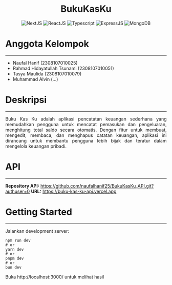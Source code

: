 <div align="center">
    <h1>BukuKasKu</h1>
</div>

<div align="center">
    <img src="https://img.shields.io/badge/Next-black?style=for-the-badge&logo=next.js&logoColor=white" alt="NextJS" />
    <img src="https://img.shields.io/badge/react-%2320232a.svg?style=for-the-badge&logo=react&logoColor=%2361DAFB" alt="ReactJS" />
    <img src="https://img.shields.io/badge/typescript-%23007ACC.svg?style=for-the-badge&logo=typescript&logoColor=white" alt="Typescript" />
    <img src="https://img.shields.io/badge/express.js-%23404d59.svg?style=for-the-badge&logo=express&logoColor=%2361DAFB" alt="ExpressJS" />
    <img src="https://img.shields.io/badge/MongoDB-%234ea94b.svg?style=for-the-badge&logo=mongodb&logoColor=white" alt="MongoDB" />
</div>

# Anggota Kelompok

---

-   Naufal Hanif (2308107010025)
-   Rahmad Hidayatullah Tsunami (2308107010051)
-   Tasya Maulida (2308107010079)
-   Muhammad Alvin (...)

# Deskripsi

---

<p align="justify">
    Buku Kas Ku adalah aplikasi pencatatan keuangan sederhana yang memudahkan pengguna untuk mencatat pemasukan dan pengeluaran, menghitung total saldo secara otomatis. Dengan fitur untuk membuat, mengedit, membaca, dan menghapus catatan keuangan, aplikasi ini dirancang untuk membantu pengguna lebih bijak dan teratur dalam mengelola keuangan pribadi.
</p>

# API

---

**Repository API:** https://github.com/naufalhanif25/BukuKasKu_API.git?authuser=0
**URL:** https://buku-kas-ku-api.vercel.app

# Getting Started

---

Jalankan development server:

```
npm run dev
# or
yarn dev
# or
pnpm dev
# or
bun dev
```

Buka http://localhost:3000/ untuk melihat hasil

